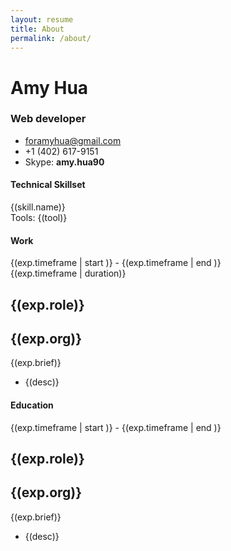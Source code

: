 ```yaml
---
layout: resume
title: About
permalink: /about/
---
```


<div id="resume" ng-controller="ResumeCtrl">

  <div class="row header">
    <div class="col-xs-6">
      <h1>Amy Hua</h1>
      <h3>Web developer</h3>
    </div>
    <div class="col-xs-6 contact-info">
      <ul>
        <li><a href="mailto: foramyhua@gmail.com">foramyhua@gmail.com</a></li>
        <li>+1 (402) 617-9151</li>
        <li>Skype: <strong>amy.hua90</strong></li>
      </ul>
    </div>
  </div>

  <article class="row">
    <div class="col-md-offset-3 col-md-9">
    <h4>Technical Skillset</h4>
      <div class="level" ng-repeat="skill in skills">
        {(skill.name)}
        <div class="bar">
          <span class="fill fill-{(skill.level)}" />
        </div>
      </div>
      <div class="tools">
        Tools: <span class="tag" ng-repeat="tool in tools">{(tool)}</span>
      </div>
    </div>
  </article>

  <article class="row">
    <div class="col-md-offset-3 col-md-9">
    <h4>Work</h4>
    </div>
  </article>

  <article class="experience row" ng-repeat="exp in experiences">
    <div class="col-md-3">
      <div class="timeframe" ng-if="exp.timeframe">
        {(exp.timeframe | start )} - {(exp.timeframe | end )}
      </div>
      <div class="duration" ng-if="exp.timeframe">
        {(exp.timeframe | duration)}
      </div>
    </div>
    <div class="col-md-9">
      <div class="experience-desc">
        <h1>{(exp.role)}</h1>
        <h2><a ng-href="exp.link" target="_blank">{(exp.org)}</a></h2>
        <p>{(exp.brief)}</p>
        <ul>
          <li ng-repeat="desc in exp.desc">{(desc)}</li>
        </ul>
      </div>
    </div>
  </article>

  <article class="row">
    <div class="col-md-offset-3 col-md-9">
    <h4>Education</h4>
    </div>
  </article>

  <article class="experience row" ng-repeat="exp in education">
    <div class="col-md-3">
      <div class="timeframe" ng-if="exp.timeframe">
        {(exp.timeframe | start )} - {(exp.timeframe | end )}
      </div>
      <div class="duration"></div>
    </div>
    <div class="col-md-9">
      <div class="experience-desc">
        <h1>{(exp.role)}</h1>
        <h2>{(exp.org)}</h2>
        <p>{(exp.brief)}</p>
        <ul>
          <li ng-repeat="desc in exp.desc">{(desc)}</li>
        </ul>
      </div>
    </div>
  </article>
</div>